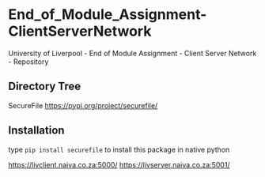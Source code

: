 # End_of_Module_Assignment-ClientServerNetwork
University of Liverpool - End of Module Assignment - Client Server Network - Repository


## Directory Tree




SecureFile
https://pypi.org/project/securefile/
## Installation
type `pip install securefile` to install this package in native python

https://livclient.naiva.co.za:5000/
https://livserver.naiva.co.za:5001/
